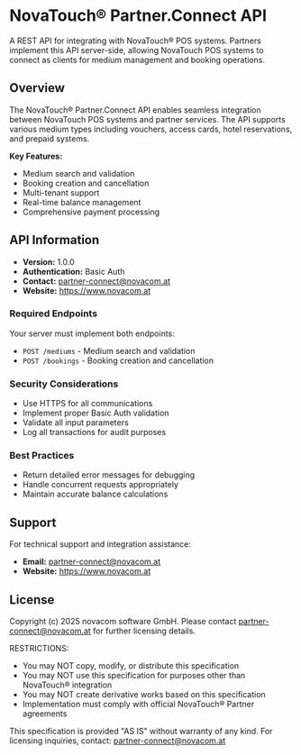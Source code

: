 # NovaTouch® Partner.Connect API

A REST API for integrating with NovaTouch® POS systems. Partners implement this API server-side, allowing NovaTouch POS systems to connect as clients for medium management and booking operations.

## Overview

The NovaTouch® Partner.Connect API enables seamless integration between NovaTouch POS systems and partner services. The API supports various medium types including vouchers, access cards, hotel reservations, and prepaid systems.

**Key Features:**
- Medium search and validation
- Booking creation and cancellation
- Multi-tenant support
- Real-time balance management
- Comprehensive payment processing

## API Information

- **Version:** 1.0.0
- **Authentication:** Basic Auth
- **Contact:** partner-connect@novacom.at
- **Website:** https://www.novacom.at

### Required Endpoints
Your server must implement both endpoints:
- `POST /mediums` - Medium search and validation
- `POST /bookings` - Booking creation and cancellation

### Security Considerations
- Use HTTPS for all communications
- Implement proper Basic Auth validation
- Validate all input parameters
- Log all transactions for audit purposes

### Best Practices
- Return detailed error messages for debugging
- Handle concurrent requests appropriately
- Maintain accurate balance calculations

## Support

For technical support and integration assistance:

- **Email:** partner-connect@novacom.at
- **Website:** https://www.novacom.at

## License

Copyright (c) 2025 novacom software GmbH.
Please contact partner-connect@novacom.at for further licensing details.

RESTRICTIONS:
- You may NOT copy, modify, or distribute this specification
- You may NOT use this specification for purposes other than NovaTouch® integration
- You may NOT create derivative works based on this specification
- Implementation must comply with official NovaTouch® Partner agreements

This specification is provided "AS IS" without warranty of any kind.
For licensing inquiries, contact: partner-connect@novacom.at
